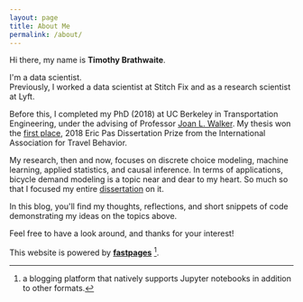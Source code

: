 ```yaml
---
layout: page
title: About Me
permalink: /about/
---
```


Hi there, my name is **Timothy Brathwaite**.

I'm a data scientist.  
Previously, I worked a data scientist at Stitch Fix
and as a research scientist at Lyft.

Before this, I completed my PhD (2018) at UC Berkeley in Transportation Engineering, under the advising of Professor [Joan L. Walker](http://www.joanwalker.com/).
My thesis won the [first place](https://ce.berkeley.edu/news/2437), 2018 Eric Pas Dissertation Prize from the International Association for Travel Behavior.

My research, then and now, focuses on discrete choice modeling, machine learning, applied statistics, and causal inference.
In terms of applications, bicycle demand modeling is a topic near and dear to my heart. So much so that I focused my entire [dissertation](https://escholarship.org/uc/item/1pk9p2ct) on it.

In this blog, you'll find my thoughts, reflections, and short snippets of code demonstrating my ideas on the topics above.

Feel free to have a look around, and thanks for your interest!


This website is powered by **[fastpages](https://github.com/fastai/fastpages)** [^1].



[^1]:a blogging platform that natively supports Jupyter notebooks in addition to other formats.
